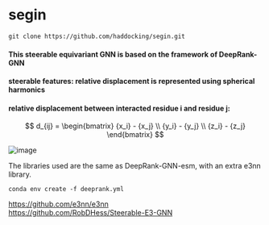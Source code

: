 # segin
```
git clone https://github.com/haddocking/segin.git
```
#### This steerable equivariant GNN is based on the framework of DeepRank-GNN 
#### steerable features: relative displacement is represented using spherical harmonics 
#### relative displacement between interacted residue i and residue j: 
$$ d_{ij} = \begin{bmatrix}
{x_i} - {x_j} \\
{y_i} - {y_j} \\
{z_i} - {z_j}
\end{bmatrix}
$$

![image](https://github.com/user-attachments/assets/c041606b-a119-4d93-9bd8-7156cc775bde)


The libraries used are the same as DeepRank-GNN-esm, with an extra e3nn library.  

```
conda env create -f deeprank.yml
```
https://github.com/e3nn/e3nn  
https://github.com/RobDHess/Steerable-E3-GNN

